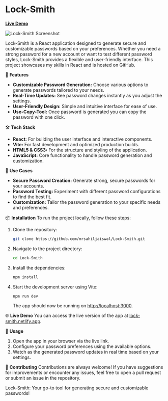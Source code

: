 # Lock-Smith

**[Live Demo](https://lock-smith.netlify.app)**

![Lock-Smith Screenshot](https://res.cloudinary.com/de5pdwmbc/image/upload/v1726603189/pzx2bmsxweonq5w4zb47.png)

Lock-Smith is a React application designed to generate secure and customizable passwords based on your preferences. Whether you need a strong password for a new account or want to test different password styles, Lock-Smith provides a flexible and user-friendly interface. This project showcases my skills in React and is hosted on GitHub.

🚀 **Features**
- **Customizable Password Generation:** Choose various options to generate passwords tailored to your needs.
- **Real-Time Updates:** See password changes instantly as you adjust the settings.
- **User-Friendly Design:** Simple and intuitive interface for ease of use.
- **Use-Copy-Tool:** Once password is generated you can copy the password with one click.
  
🛠️ **Tech Stack**
- **React:** For building the user interface and interactive components.
- **Vite:** For fast development and optimized production builds.
- **HTML5 & CSS3:** For the structure and styling of the application.
- **JavaScript:** Core functionality to handle password generation and customization.

🎯 **Use Cases**
- **Secure Password Creation:** Generate strong, secure passwords for your accounts.
- **Password Testing:** Experiment with different password configurations to find the best fit.
- **Customization:** Tailor the password generation to your specific needs and preferences.

📦 **Installation**
To run the project locally, follow these steps:

1. Clone the repository:
   ```bash
   git clone https://github.com/mrsahiljaiswal/Lock-Smith.git
   ```

2. Navigate to the project directory:
   ```bash
   cd Lock-Smith
   ```

3. Install the dependencies:
   ```bash
   npm install
   ```

4. Start the development server using Vite:
   ```bash
   npm run dev
   ```

   The app should now be running on [http://localhost:3000](http://localhost:3000).

🌐 **Live Demo**
You can access the live version of the app at [lock-smith.netlify.app](https://lock-smith.netlify.app).

📄 **Usage**
1. Open the app in your browser via the live link.
2. Configure your password preferences using the available options.
3. Watch as the generated password updates in real time based on your settings.

🤝 **Contributing**
Contributions are always welcome! If you have suggestions for improvements or encounter any issues, feel free to open a pull request or submit an issue in the repository.

Lock-Smith: Your go-to tool for generating secure and customizable passwords!
